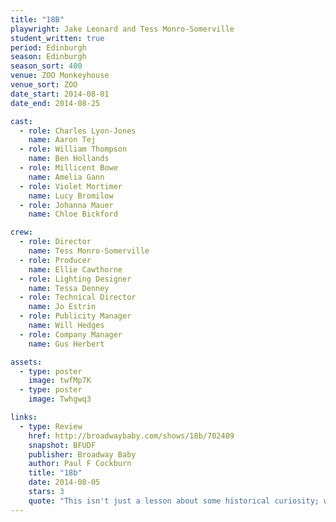 ```yaml
---
title: "18B"
playwright: Jake Leonard and Tess Monro-Somerville
student_written: true
period: Edinburgh
season: Edinburgh
season_sort: 400
venue: ZOO Monkeyhouse
venue_sort: ZOO
date_start: 2014-08-01
date_end: 2014-08-25

cast:
  - role: Charles Lyon-Jones
    name: Aaron Tej
  - role: William Thompson
    name: Ben Hollands
  - role: Millicent Bowe
    name: Amelia Gann
  - role: Violet Mortimer
    name: Lucy Bromilow
  - role: Johanna Mauer
    name: Chloe Bickford

crew:
  - role: Director
    name: Tess Monro-Somerville
  - role: Producer
    name: Ellie Cawthorne
  - role: Lighting Designer
    name: Tessa Denney
  - role: Technical Director
    name: Jo Estrin
  - role: Publicity Manager
    name: Will Hedges
  - role: Company Manager
    name: Gus Herbert

assets:
  - type: poster
    image: twfMp7K
  - type: poster
    image: Twhgwq3

links:
  - type: Review
    href: http://broadwaybaby.com/shows/18b/702409
    snapshot: BFUDF
    publisher: Broadway Baby 
    author: Paul F Cockburn
    title: "18b"
    date: 2014-08-05
    stars: 3
    quote: "This isn't just a lesson about some historical curiosity; we're clearly expected to draw parallels between then and now. "
---
```

